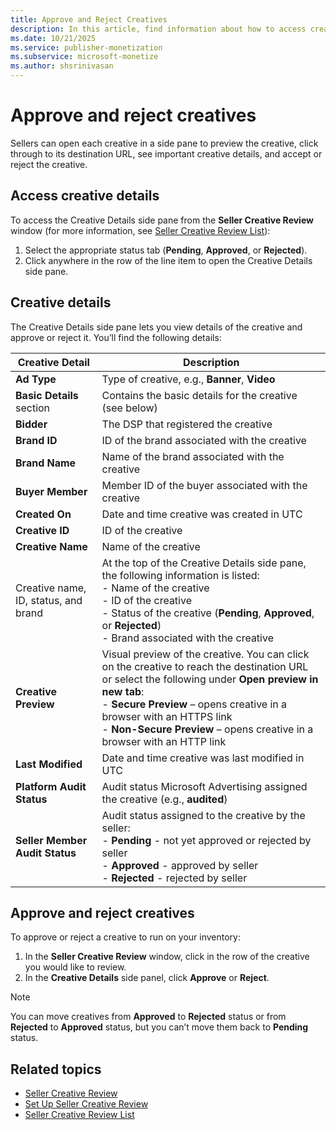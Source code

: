 ```yaml
---
title: Approve and Reject Creatives
description: In this article, find information about how to access creative details and how to accept or reject a creative as a seller.
ms.date: 10/21/2025
ms.service: publisher-monetization
ms.subservice: microsoft-monetize
ms.author: shsrinivasan
---
```


# Approve and reject creatives

Sellers can open each creative in a side pane to preview the creative, click through to its destination URL, see important creative details, and accept or reject the creative.

## Access creative details

To access the Creative Details side pane from the **Seller Creative Review** window (for more information, see [Seller Creative Review List](seller-creative-review-list.md)):

1. Select the appropriate status tab (**Pending**, **Approved**, or **Rejected**).
1. Click anywhere in the row of the line item to open the Creative Details side pane.

## Creative details

The Creative Details side pane lets you view details of the creative and approve or reject it. You’ll find the following details:

| Creative Detail | Description |
|---|---|
| **Ad Type** | Type of creative, e.g., **Banner**, **Video** |
| **Basic Details** section | Contains the basic details for the creative (see below) |
| **Bidder** | The DSP that registered the creative |
| **Brand ID** | ID of the brand associated with the creative |
| **Brand Name** | Name of the brand associated with the creative |
| **Buyer Member** | Member ID of the buyer associated with the creative |
| **Created On** | Date and time creative was created in UTC |
| **Creative ID** | ID of the creative |
| **Creative Name** | Name of the creative |
| Creative name, ID, status, and brand | At the top of the Creative Details side pane, the following information is listed: <br> - Name of the creative <br> - ID of the creative <br> - Status of the creative (**Pending**, **Approved**, or **Rejected**) <br> - Brand associated with the creative |
| **Creative Preview** | Visual preview of the creative. You can click on the creative to reach the destination URL or select the following under **Open preview in new tab**: <br> - **Secure Preview** – opens creative in a browser with an HTTPS link <br> - **Non-Secure Preview** – opens creative in a browser with an HTTP link |
| **Last Modified** | Date and time creative was last modified in UTC |
| **Platform Audit Status** | Audit status Microsoft Advertising assigned the creative (e.g., **audited**) |
| **Seller Member Audit Status** | Audit status assigned to the creative by the seller: <br> - **Pending** - not yet approved or rejected by seller <br> - **Approved** - approved by seller <br> - **Rejected** - rejected by seller |

## Approve and reject creatives

To approve or reject a creative to run on your inventory:

1. In the **Seller Creative Review** window, click in the row of the creative you would like to review.
1. In the **Creative Details** side panel, click **Approve** or **Reject**.

> [!NOTE]
> You can move creatives from **Approved** to **Rejected** status or from **Rejected** to **Approved** status, but you can’t move them back to **Pending** status.

## Related topics

- [Seller Creative Review](seller-creative-review.md)
- [Set Up Seller Creative Review](set-up-seller-creative-review.md)
- [Seller Creative Review List](seller-creative-review-list.md)
